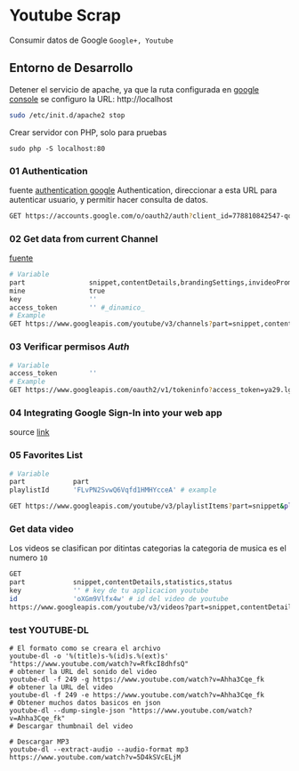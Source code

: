 # Youtube Scrap
Consumir datos de Google `Google+, Youtube`

## Entorno de Desarrollo
Detener el servicio de apache, ya que la ruta configurada en [google console](https://console.developers.google.com/) se configuro la URL: http://localhost
``` bash
sudo /etc/init.d/apache2 stop
```

Crear servidor con PHP, solo para pruebas
``` shell
sudo php -S localhost:80
```

### 01 Authentication
fuente [authentication google](https://developers.google.com/identity/sign-in/web/reference#googleusergetauthresponse)
Authentication, direccionar a esta URL para autenticar usuario, y permitir
hacer consulta de datos.
``` bash
GET https://accounts.google.com/o/oauth2/auth?client_id=778810842547-qqvoic08gga7plchr8ska7tsr5urj0d3.apps.googleusercontent.com&redirect_uri=http%3A%2F%2Flocalhost&scope=https://www.googleapis.com/auth/youtube&response_type=token
```

### 02 Get data from current Channel
[fuente](https://developers.google.com/youtube/v3/guides/auth/client-side-web-apps)
``` bash
# Variable
part				snippet,contentDetails,brandingSettings,invideoPromotion
mine				true
key					''
access_token		'' #_dinamico_
# Example
GET https://www.googleapis.com/youtube/v3/channels?part=snippet,contentDetails,brandingSettings,invideoPromotion&mine=true&key=AIzaSyAYsa0ljjyuQwSX1LQDwQ1WRlXiBVCwOKI&access_token=ya29.lgJVK0xoA7Lq_n3mfgGIf4DevEROHXcch_nV1tNtN8cVRIyZqpoxOjH-naUjDuPOuA
```

### 03 Verificar permisos *Auth*
``` bash
# Variable
access_token		''
# Example
GET https://www.googleapis.com/oauth2/v1/tokeninfo?access_token=ya29.lgLgeBAq5JBflrEwv4S-9m34nVO-aQ11ZKAMW1O0C0_WS5XHu5657Zm5KGx-68mo09k
```

### 04 Integrating Google Sign-In into your web app
source [link](https://developers.google.com/identity/sign-in/web/sign-in#before_you_begin)

### 05 Favorites List
``` bash
# Variable
part			part
playlistId		'FLvPN2SvwQ6Vqfd1HMHYcceA' # example

GET https://www.googleapis.com/youtube/v3/playlistItems?part=snippet&playlistId=FLvPN2SvwQ6Vqfd1HMHYcceA&key={YOUR_API_KEY}
```

### Get data video
Los videos se clasifican por ditintas categorias la categoria de musica es el numero `10`

``` bash
GET
part			snippet,contentDetails,statistics,status
key				'' # key de tu applicacion youtube
id				'oXGm9Vlfx4w' # id del video de youtube
https://www.googleapis.com/youtube/v3/videos?part=snippet,contentDetails,statistics,status&key=AIzaSyAYsa0ljjyuQwSX1LQDwQ1WRlXiBVCwOKI&id=oXGm9Vlfx4w
```

### test YOUTUBE-DL

``` shell
# El formato como se creara el archivo
youtube-dl -o '%(title)s-%(id)s.%(ext)s' "https://www.youtube.com/watch?v=RfkcI8dhfsQ"
# obtener la URL del sonido del video
youtube-dl -f 249 -g https://www.youtube.com/watch?v=Ahha3Cqe_fk
# obtener la URL del video
youtube-dl -f 249 -e https://www.youtube.com/watch?v=Ahha3Cqe_fk
# Obtener muchos datos basicos en json
youtube-dl --dump-single-json "https://www.youtube.com/watch?v=Ahha3Cqe_fk"
# Descargar thumbnail del video

# Descargar MP3
youtube-dl --extract-audio --audio-format mp3 https://www.youtube.com/watch?v=5D4kSVcELjM
```
